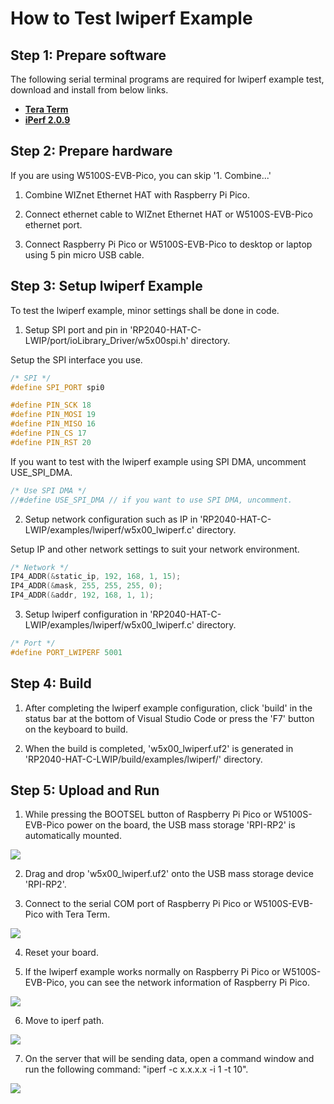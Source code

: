 # How to Test lwiperf Example



## Step 1: Prepare software

The following serial terminal programs are required for lwiperf example test, download and install from below links.

- [**Tera Term**][link-tera_term]
- [**iPerf 2.0.9**][link-iperf]



## Step 2: Prepare hardware

If you are using W5100S-EVB-Pico, you can skip '1. Combine...'

1. Combine WIZnet Ethernet HAT with Raspberry Pi Pico.

2. Connect ethernet cable to WIZnet Ethernet HAT or W5100S-EVB-Pico ethernet port.

3. Connect Raspberry Pi Pico or W5100S-EVB-Pico to desktop or laptop using 5 pin micro USB cable.



## Step 3: Setup lwiperf Example

To test the lwiperf example, minor settings shall be done in code.

1. Setup SPI port and pin in 'RP2040-HAT-C-LWIP/port/ioLibrary_Driver/w5x00spi.h' directory.

Setup the SPI interface you use.

```cpp
/* SPI */
#define SPI_PORT spi0

#define PIN_SCK 18
#define PIN_MOSI 19
#define PIN_MISO 16
#define PIN_CS 17
#define PIN_RST 20
```

If you want to test with the lwiperf example using SPI DMA, uncomment USE_SPI_DMA.

```cpp
/* Use SPI DMA */
//#define USE_SPI_DMA // if you want to use SPI DMA, uncomment.
```

2. Setup network configuration such as IP in 'RP2040-HAT-C-LWIP/examples/lwiperf/w5x00_lwiperf.c' directory.

Setup IP and other network settings to suit your network environment.

```cpp
/* Network */
IP4_ADDR(&static_ip, 192, 168, 1, 15);
IP4_ADDR(&mask, 255, 255, 255, 0);
IP4_ADDR(&addr, 192, 168, 1, 1);
```

3. Setup lwiperf configuration in 'RP2040-HAT-C-LWIP/examples/lwiperf/w5x00_lwiperf.c' directory.

```cpp
/* Port */
#define PORT_LWIPERF 5001
```



## Step 4: Build

1. After completing the lwiperf example configuration, click 'build' in the status bar at the bottom of Visual Studio Code or press the 'F7' button on the keyboard to build.

2. When the build is completed, 'w5x00_lwiperf.uf2' is generated in 'RP2040-HAT-C-LWIP/build/examples/lwiperf/' directory.



## Step 5: Upload and Run

1. While pressing the BOOTSEL button of Raspberry Pi Pico or W5100S-EVB-Pico power on the board, the USB mass storage 'RPI-RP2' is automatically mounted.

![][link-raspberry_pi_pico_usb_mass_storage]

2. Drag and drop 'w5x00_lwiperf.uf2' onto the USB mass storage device 'RPI-RP2'.

3. Connect to the serial COM port of Raspberry Pi Pico or W5100S-EVB-Pico with Tera Term.

![][link-connect_to_serial_com_port]

4. Reset your board.

5. If the lwiperf example works normally on Raspberry Pi Pico or W5100S-EVB-Pico, you can see the network information of Raspberry Pi Pico.

![][link-see_network_information_of_raspberry_pi_pico]

6. Move to iperf path.

![][link-move_to_iperf_path]

7. On the server that will be sending data, open a command window and run the following command: "iperf -c x.x.x.x -i 1 -t 10".

![][link-iperf_server_send_data]





<!--
Link
-->

[link-tera_term]: https://osdn.net/projects/ttssh2/releases/
[link-iperf]: https://iperf.fr/iperf-download.php
[link-raspberry_pi_pico_usb_mass_storage]: https://github.com/RP2040-HAT-C-Edit/blob/lwip-version/static/images/lwiperf/raspberry_pi_pico_usb_mass_storage.png
[link-connect_to_serial_com_port]: https://github.com/RP2040-HAT-C-Edit/blob/lwip-version/static/images/lwiperf/connect_to_serial_com_port.png
[link-see_network_information_of_raspberry_pi_pico]: https://github.com/RP2040-HAT-C-Edit/blob/lwip-version/static/images/lwiperf/see_network_information_of_raspberry_pi_pico.png
[link-move_to_iperf_path]: https://github.com/RP2040-HAT-C-Edit/blob/lwip-version/static/images/lwiperf/move_to_iperf_path.png
[link-iperf_server_send_data]: https://github.com/RP2040-HAT-C-Edit/blob/lwip-version/static/images/lwiperf/iperf_server_send_data.png

